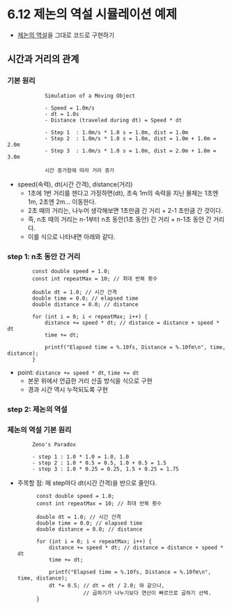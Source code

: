 # 6.12 제논의 역설 시뮬레이션 예제

* [제논의 역설](https://terms.naver.com/entry.nhn?docId=3566968&cid=58944&categoryId=58970)을 그대로 코드로 구현하기


## 시간과 거리의 관계

### 기본 원리
                Simulation of a Moving Object

                - Speed = 1.0m/s
                - dt = 1.0s
                - Distance (traveled during dt) = Speed * dt
                
                - Step 1  : 1.0m/s * 1.0 s = 1.0m, dist = 1.0m
                - Step 2  : 1.0m/s * 1.0 s = 1.0m, dist = 1.0m + 1.0m = 2.0m
                - Step 3  : 1.0m/s * 1.0 s = 1.0m, dist = 2.0m + 1.0m = 3.0m
            
                시간 증가함에 따라 거리 증가

* speed(속력), dt(시간 간격), distance(거리)
    - 1초에 1번 거리를 잰다고 가정하면(dt), 초속 1m의 속력을 지닌 물체는 1초엔 1m, 2초엔 2m... 이동한다.
    - 2초 때의 거리는, 나누어 생각해보면 1초만큼 간 거리 + 2-1 초만큼 간 것이다.
    - 즉, n초 때의 거리는 n-1부터 n초 동안(1초 동안) 간 거리 + n-1초 동안 간 거리다.
    - 이를 식으로 나타내면 아래와 같다.

### step 1: n초 동안 간 거리
	
            const double speed = 1.0;
            const int repeatMax = 10; // 최대 반복 횟수
            
            double dt = 1.0; // 시간 간격
            double time = 0.0; // elapsed time
            double distance = 0.0; // distance
            
            for (int i = 0; i < repeatMax; i++) {
                distance += speed * dt; // distance = distance + speed * dt
                time += dt; 

                printf("Elapsed time = %.10fs, Distance = %.10fm\n", time, distance);
            }


* point: `distance += speed * dt`, `time += dt`
    - 본문 위에서 언급한 거리 산출 방식을 식으로 구현
    - 경과 시간 역시 누적되도록 구현

### step 2: 제논의 역설

### 제논의 역설 기본 원리
            Zeno's Paradox

            - step 1 : 1.0 * 1.0 = 1.0, 1.0
            - step 2 : 1.0 * 0.5 = 0.5, 1.0 + 0.5 = 1.5
            - step 3 : 1.0 * 0.25 = 0.25, 1.5 + 0.25 = 1.75

* 주목할 점: 매 step마다 dt(시간 간격)을 반으로 줄인다.  
	
            const double speed = 1.0;
            const int repeatMax = 10; // 최대 반복 횟수

            double dt = 1.0; // 시간 간격
            double time = 0.0; // elapsed time
            double distance = 0.0; // distance

            for (int i = 0; i < repeatMax; i++) {
                distance += speed * dt; // distance = distance + speed * dt
                time += dt;

                printf("Elapsed time = %.10fs, Distance = %.10fm\n", time, distance);
                dt *= 0.5; // dt = dt / 2.0; 와 같으나,
                           // 곱하기가 나누기보다 연산이 빠르므로 곱하기 선택.
            }
            